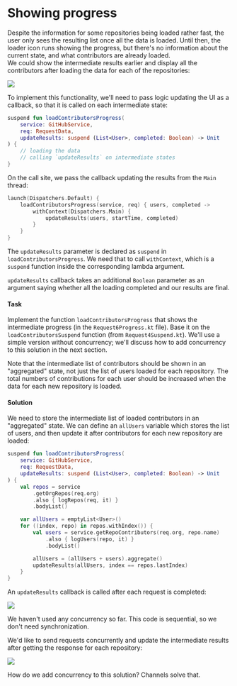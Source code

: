 # Showing progress

Despite the information for some repositories being loaded rather fast,
the user only sees the resulting list once all the data is loaded.
Until then, the loader icon runs showing the progress, but there's no information about the current state,
and what contributors are already loaded.  
We could show the intermediate results earlier and display all the contributors after loading the data
for each of the repositories:

![](./assets/7-progress/Loading.gif)

To implement this functionality, we'll need to pass logic updating the UI as a callback, so that it is called on
each intermediate state:

```kotlin
suspend fun loadContributorsProgress(
    service: GitHubService,
    req: RequestData,
    updateResults: suspend (List<User>, completed: Boolean) -> Unit
) {
    // loading the data
    // calling `updateResults` on intermediate states 
}
```

On the call site, we pass the callback updating the results from the `Main` thread: 

```kotlin
launch(Dispatchers.Default) {
    loadContributorsProgress(service, req) { users, completed ->
        withContext(Dispatchers.Main) {
            updateResults(users, startTime, completed)
        }
    }
}
```

The `updateResults` parameter is declared as `suspend` in `loadContributorsProgress`.
We need that to call `withContext`, which is a `suspend` function inside the corresponding lambda argument.

`updateResults` callback takes an additional `Boolean` parameter as an argument saying whether 
all the loading completed and our results are final.

#### Task

Implement the function `loadContributorsProgress` that shows the intermediate progress (in the `Request6Progress.kt` file).
Base it on the `loadContributorsSuspend` function (from `Request4Suspend.kt`).
We'll use a simple version without concurrency; we'll discuss how to add concurrency to this solution in the next section. 

Note that the intermediate list of contributors should be shown in an "aggregated" state, not just the list of users
loaded for each repository.
The total numbers of contributions for each user should be increased when the data for each new repository is loaded. 

#### Solution

We need to store the intermediate list of loaded contributors in an "aggregated" state.
We can define an `allUsers` variable which stores the list of users, and then update it
after contributors for each new repository are loaded: 

```kotlin
suspend fun loadContributorsProgress(
    service: GitHubService,
    req: RequestData,
    updateResults: suspend (List<User>, completed: Boolean) -> Unit
) {
    val repos = service
        .getOrgRepos(req.org)
        .also { logRepos(req, it) }
        .bodyList()

    var allUsers = emptyList<User>()
    for ((index, repo) in repos.withIndex()) {
        val users = service.getRepoContributors(req.org, repo.name)
            .also { logUsers(repo, it) }
            .bodyList()

        allUsers = (allUsers + users).aggregate()
        updateResults(allUsers, index == repos.lastIndex)
    }
}
```

An `updateResults` callback is called after each request is completed: 

![](./assets/7-progress/Progress.png)

We haven't used any concurrency so far. This code is sequential, so we don't need synchronization.

We'd like to send requests concurrently and update the intermediate results after getting the response
for each repository:

![](./assets/7-progress/ProgressAndConcurrency.png) 

How do we add concurrency to this solution?
Channels solve that.
